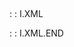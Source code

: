 ##
 :  : I.XML
<?xml version="1.0" encoding="UTF-8"?>
<UiSmeup Testo="WETEST_BOX WEB  :  Prototipi BOX - ">
 <Service Titolo1="" Titolo2="..." Funzione="..."/>
   <Griglia>
     <Colonna Cod="COL" Txt="Collaboratore" Lun="15" IO="O" Ogg="CNCOL"/>
     <Colonna Cod="PGB" Txt="Percentuale" Lun="99" IO="O" Ogg="J4PGB"/>
   </Griglia>
   <Righe>
     <Riga Fld="CASFRA|green;80"/>
     <Riga Fld="FIOGIA|green;90"/>
     <Riga Fld="SANCOS|green;70"/>
     <Riga Fld="DELGIO|green;80"/>
     <Riga Fld="PARFRA|green;80"/>
     <Riga Fld="CARLUC|yellow;50"/>
     <Riga Fld="MINCLA|yellow;60"/>
     <Riga Fld="FEDROB|red;30"/>
     <Riga Fld="FORFED|ABC"/>
     <Riga Fld="ALBGRA| "/>
     <Riga Fld="CASFRA|20.1"/>
     <Riga Fld="ALBGRA|black;45"/>
     <Riga Fld="DELGIO|-C01BAF;75"/>
     <Riga Fld="PARFRA|R200G100B002;89\\*LAB;LIVELLO SERBATOIO"/>
     <Riga Fld="CARLUC|R200G100B002;22\\*LAB;"/>
     <Riga Fld="MINCLA|orange;91\\*LAB;Arancione"/>
   </Righe>
   <UIPopup/>
 <Setup>
     <Program Title="" Context="B£SER_46\WRK.SCP\WETEST_BOXBOX_013">
       <EXB>
         <UserSetups Exist="No"/>
       </EXB>
       <UserSetups Disabled="Yes"/>
     </Program>
   </Setup>
 </UiSmeup>
 :  : I.XML.END
